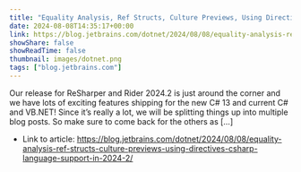 ```yaml
---
title: "Equality Analysis, Ref Structs, Culture Previews, Using Directives – C# Language Support in 2024.2"
date: 2024-08-08T14:35:17+00:00
link: https://blog.jetbrains.com/dotnet/2024/08/08/equality-analysis-ref-structs-culture-previews-using-directives-csharp-language-support-in-2024-2/
showShare: false
showReadTime: false
thumbnail: images/dotnet.png
tags: ["blog.jetbrains.com"]
---
```

Our release for ReSharper and Rider 2024.2 is just around the corner and we have lots of exciting features shipping for the new C# 13 and current C# and VB.NET! Since it’s really a lot, we will be splitting things up into multiple blog posts. So make sure to come back for the others as […]

- Link to article: https://blog.jetbrains.com/dotnet/2024/08/08/equality-analysis-ref-structs-culture-previews-using-directives-csharp-language-support-in-2024-2/